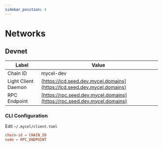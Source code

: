 ```yaml
---
sidebar_position: 4
---
```


# Networks

## Devnet

| Label               | Value                                                                    |
| ------------------- | ------------------------------------------------------------------------ |
| Chain ID            | mycel-dev                                                                |
| Light Client Daemon | [https://lcd.seed.dev.mycel.domains](https://lcd.seed.dev.mycel.domains) |
| RPC Endpoint        | [https://rpc.seed.dev.mycel.domains](https://rpc.seed.dev.mycel.domains) |

### CLI Configuration

Edit `~/.mycel/client.toml`

```toml
chain-id = CHAIN_ID
node = RPC_ENDPOINT
```
